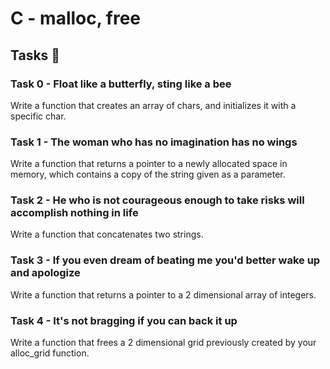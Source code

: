 # C - malloc, free

## Tasks 📝
### Task 0 - Float like a butterfly, sting like a bee
Write a function that creates an array of chars, and initializes it with a specific char.
### Task 1 - The woman who has no imagination has no wings
Write a function that returns a pointer to a newly allocated space in memory,
which contains a copy of the string given as a parameter.
### Task 2 - He who is not courageous enough to take risks will accomplish nothing in life
Write a function that concatenates two strings.
### Task 3 - If you even dream of beating me you'd better wake up and apologize
Write a function that returns a pointer to a 2 dimensional array of integers.
### Task 4 - It's not bragging if you can back it up
Write a function that frees a 2 dimensional grid previously created by your alloc_grid function.
